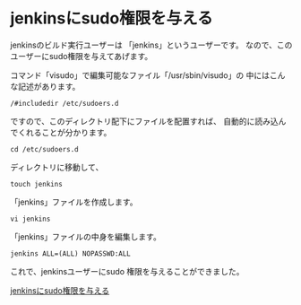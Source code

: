 # jenkinsにsudo権限を与える

jenkinsのビルド実行ユーザーは
「jenkins」というユーザーです。
なので、このユーザーにsudo権限を与えてあげます。

コマンド「visudo」で編集可能なファイル「/usr/sbin/visudo」の
中にはこんな記述があります。

    /#includedir /etc/sudoers.d

ですので、このディレクトリ配下にファイルを配置すれば、
自動的に読み込んでくれることが分かります。

    cd /etc/sudoers.d

ディレクトリに移動して、

    touch jenkins

「jenkins」ファイルを作成します。

    vi jenkins

「jenkins」ファイルの中身を編集します。

    jenkins ALL=(ALL) NOPASSWD:ALL

これで、jenkinsユーザーにsudo 権限を与えることができました。

[jenkinsにsudo権限を与える](https://qiita.com/TomohiroSaito/items/fe8839b47b42d6c3fbee)
